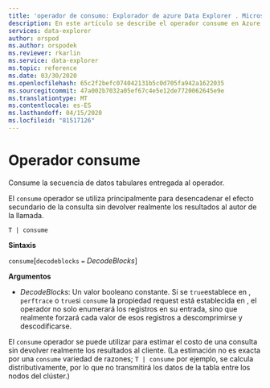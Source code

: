 ```yaml
---
title: 'operador de consumo: Explorador de azure Data Explorer . Microsoft Docs'
description: En este artículo se describe el operador consume en Azure Data Explorer.
services: data-explorer
author: orspod
ms.author: orspodek
ms.reviewer: rkarlin
ms.service: data-explorer
ms.topic: reference
ms.date: 03/30/2020
ms.openlocfilehash: 65c2f2befc074042131b5c0d705fa942a1622035
ms.sourcegitcommit: 47a002b7032a05ef67c4e5e12de7720062645e9e
ms.translationtype: MT
ms.contentlocale: es-ES
ms.lasthandoff: 04/15/2020
ms.locfileid: "81517126"
---
```

# <a name="consume-operator"></a>Operador consume

Consume la secuencia de datos tabulares entregada al operador. 

El `consume` operador se utiliza principalmente para desencadenar el efecto secundario de la consulta sin devolver realmente los resultados al autor de la llamada.

```kusto
T | consume
```

**Sintaxis**

`consume`[`decodeblocks` `=` *DecodeBlocks*]

**Argumentos**

* *DecodeBlocks*: Un valor booleano constante. Si se `true`establece en , `perftrace` o `true`si `consume` la propiedad request está establecida en , el operador no solo enumerará los registros en su entrada, sino que realmente forzará cada valor de esos registros a descomprimirse y descodificarse.

El `consume` operador se puede utilizar para estimar el costo de una consulta sin devolver realmente los resultados al cliente.
(La estimación no es exacta por una `consume` variedad de razones; `T | consume` por ejemplo, se calcula distributivamente, por lo que no transmitirá los datos de la tabla entre los nodos del clúster.)

<!--
* *WithStats*: A constant Boolean value. If set to `true` (or if the global
  property `perftrace` is set), the operator will return a single
  row with a single column called `Stats` of type `dynamic` holding the statistics
  of the data source fed to the `consume` operator.
-->